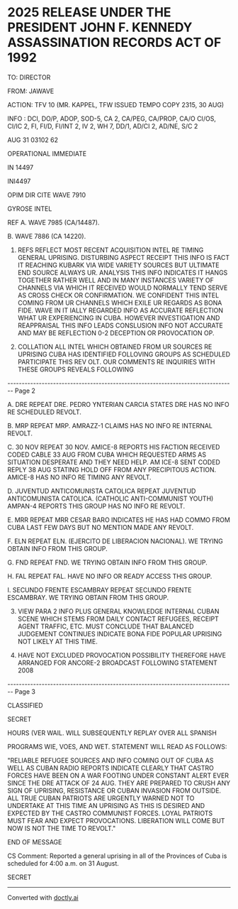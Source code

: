# 2025 RELEASE UNDER THE PRESIDENT JOHN F. KENNEDY ASSASSINATION RECORDS ACT OF 1992

TO: DIRECTOR

FROM: JAWAVE

ACTION: TFV 10 (MR. KAPPEL, TFW ISSUED TEMPO COPY 2315, 30 AUG)

INFO : DCI, DO/P, ADOP, SOD-5, CA 2, CA/PEG, CA/PROP, CA/O CI/OS, CI/IC 2, FI, FI/D, FI/INT 2, IV 2, WH 7, DD/1, AD/CI 2, AD/NE, S/C 2

AUG 31 03102 62

OPERATIONAL IMMEDIATE

IN 14497

INI4497

OPIM DIR CITE WAVE 7910

GYROSE INTEL

REF A. WAVE 7985 (CA/14487).

B. WAVE 7886 (CA 14220).

1. REFS REFLECT MOST RECENT ACQUISITION INTEL RE TIMING GENERAL UPRISING. DISTURBING ASPECT RECEIPT THIS INFO IS FACT IT REACHING KUBARK VIA WIDE VARIETY SOURCES BUT ULTIMATE END SOURCE ALWAYS UR. ANALYSIS THIS INFO INDICATES IT HANGS TOGETHER RATHER WELL AND IN MANY INSTANCES VARIETY OF CHANNELS VIA WHICH IT RECEIVED WOULD NORMALLY TEND SERVE AS CROSS CHECK OR CONFIRMATION. WE CONFIDENT THIS INTEL COMING FROM UR CHANNELS WHICH EXILE UR REGARDS AS BONA FIDE. WAVE IN IT IALLY REGARDED INFO AS ACCURATE REFLECTION WHAT UR EXPERIENCING IN CUBA. HOWEVER INVESTIGATION AND REAPPRAISAL THIS INFO LEADS CONSLUSION INFO NOT ACCURATE AND MAY BE REFLECTION 0-2 DECEPTION OR PROVOCATION OP.

2. COLLATION ALL INTEL WHICH OBTAINED FROM UR SOURCES RE UPRISING CUBA HAS IDENTIFIED FOLLOVING GROUPS AS SCHEDULED PARTICIPATE THIS REV OLT. OUR COMMENTS RE INQUIRIES WITH THESE GROUPS REVEALS FOLLOWING


-------------------------------------------------------------------------------- Page 2

A. DRE REPEAT DRE. PEDRO YNTERIAN CARCIA STATES DRE HAS
NO INFO RE SCHEDULED REVOLT.

B. MRP REPEAT MRP. AMRAZZ-1 CLAIMS HAS NO INFO RE INTERNAL
REVOLT.

C. 30 NOV REPEAT 30 NOV. AMICE-8 REPORTS HIS FACTION
RECEIVED CODED CABLE 33 AUG FROM CUBA WHICH REQUESTED ARMS AS
SITUATION DESPERATE AND THEY NEED HELP. AM ICE-8 SENT CODED REPLY
38 AUG STATING HOLD OFF FROM ANY PRECIPITOUS ACTION. AMICE-8 HAS
NO INFO RE TIMING ANY REVOLT.

D. JUVENTUD ANTICOMUNISTA CATOLICA REPEAT JUVENTUD
ANTICOMUNISTA CATOLICA. (CATHOLIC ANTI-COMMUNIST YOUTH) AMPAN-4
REPORTS THIS GROUP HAS NO INFO RE REVOLT.

E. MRR REPEAT MRR CESAR BARO INDICATES HE HAS HAD COMMO
FROM CUBA LAST FEW DAYS BUT NO MENTION MADE ANY REVOLT.

F. ELN REPEAT ELN. (EJERCITO DE LIBERACION NACIONAL).
WE TRYING OBTAIN INFO FROM THIS GROUP.

G. FND REPEAT FND. WE TRYING OBTAIN INFO FROM THIS GROUP.

H. FAL REPEAT FAL. HAVE NO INFO OR READY ACCESS THIS GROUP.

I. SECUNDO FRENTE ESCAMBRAY REPEAT SECUNDO FRENTE
ESCAMBRAY. WE TRYING OBTAIN FROM THIS GROUP.

3. VIEW PARA 2 INFO PLUS GENERAL KNOWLEDGE INTERNAL CUBAN
   SCENE WHICH STEMS FROM DAILY CONTACT REFUGEES, RECEIPT AGENT
   TRAFFIC, ETC. MUST CONCLUDE THAT BALANCED JUDGEMENT CONTINUES
   INDICATE BONA FIDE POPULAR UPRISING NOT LIKELY AT THIS TIME.

4. HAVE NOT EXCLUDED PROVOCATION POSSIBILITY THEREFORE
   HAVE ARRANGED FOR ANCORE-2 BROADCAST FOLLOWING STATEMENT 2008


-------------------------------------------------------------------------------- Page 3

CLASSIFIED

SECRET

HOURS (VER WAIL. WILL SUBSEQUENTLY REPLAY OVER ALL SPANISH

PROGRAMS WIE, VOES, AND WET. STATEMENT WILL READ AS FOLLOWS:

"RELIABLE REFUGEE SOURCES AND INFO COMING OUT OF CUBA AS WELL AS CUBAN RADIO REPORTS INDICATE CLEARLY THAT CASTRO FORCES HAVE BEEN ON A WAR FOOTING UNDER CONSTANT ALERT EVER SINCE THE DRE ATTACK OF 24 AUG. THEY ARE PREPARED TO CRUSH ANY SIGN OF UPRISING, RESISTANCE OR CUBAN INVASION FROM OUTSIDE. ALL TRUE CUBAN PATRIOTS ARE URGENTLY WARNED NOT TO UNDERTAKE AT THIS TIME AN UPRISING AS THIS IS DESIRED AND EXPECTED BY THE CASTRO COMMUNIST FORCES. LOYAL PATRIOTS MUST FEAR AND EXPECT PROVOCATIONS. LIBERATION WILL COME BUT NOW IS NOT THE TIME TO REVOLT."

END OF MESSAGE

CS Comment: Reported a general uprising in all of the Provinces of Cuba is scheduled for 4:00 a.m. on 31 August.

SECRET


---
Converted with [doctly.ai](https://doctly.ai)